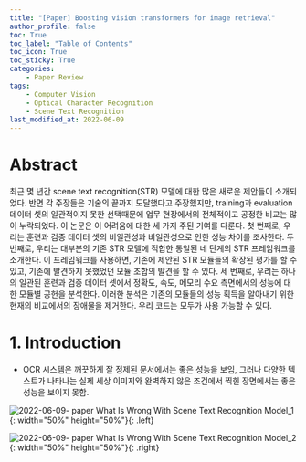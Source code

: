 ```yaml
---
title: "[Paper] Boosting vision transformers for image retrieval"
author_profile: false
toc: True	
toc_label: "Table of Contents"
toc_icon: True
toc_sticky:	True
categories: 
    - Paper Review
tags: 
    - Computer Vision
    - Optical Character Recognition
    - Scene Text Recognition
last_modified_at: 2022-06-09
---
```

# **Abstract**

 최근 몇 년간 scene text recognition(STR) 모델에 대한 많은 새로운 제안들이 소개되었다. 반면 각 주장들은 기술의 끝까지 도달했다고 주장했지만, training과 evaluation 데이터 셋의 일관적이지 못한 선택때문에 업무 현장에서의 전체적이고 공정한 비교는 많이 누락되었다. 이 논문은 이 어려움에 대한 세 가지 주된 기여를 다룬다. 첫 번째로, 우리는 훈련과 검증 데이터 셋의 비일관성과 비일관성으로 인한 성능 차이를 조사한다. 두 번째로, 우리는 대부분의 기존 STR 모델에 적합한 통일된 네 단계의 STR 프레임워크를 소개한다. 이 프레임워크를 사용하면, 기존에 제안된 STR 모듈들의 확장된 평가를 할 수 있고, 기존에 발견하지 못했었던 모듈 조합의 발견을 할 수 있다.  세 번째로, 우리는 하나의 일관된 훈련과 검증 데이터 셋에서 정확도, 속도, 메모리 수요 측면에서의 성능에 대한 모듈별 공헌을 분석한다. 이러한 분석은 기존의 모듈들의 성능 획득을 알아내기 위한 현재의 비교에서의 장애물을 제거한다. 우리 코드는 모두가 사용 가능할 수 있다.   

# **1. Introduction**

- OCR 시스템은 깨끗하게 잘 정제된 문서에서는 좋은 성능을 보임, 그러나 다양한 텍스트가 나타나는 실제 세상 이미지와 완벽하지 않은 조건에서 찍힌 장면에서는 좋은 성능을 보이지 못함.

![2022-06-09- paper What Is Wrong With Scene Text Recognition Model_1](https://user-images.githubusercontent.com/57248121/172964721-740222db-67fb-4424-84fa-7f19d2c1444f.png){: width="50%" height="50%"}{: .left}

![2022-06-09- paper What Is Wrong With Scene Text Recognition Model_2](https://user-images.githubusercontent.com/57248121/172964758-81f0f667-b658-40b7-b81c-22b14b20c13a.jpg){: width="50%" height="50%"}{: .right}